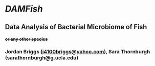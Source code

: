 # *DAMFish*

## **Data Analysis of Bacterial Microbiome of Fish**
#### ~~or any other species~~

### Jordan Briggs (j4100briggs@yahoo.com), Sara Thornburgh (sarathornburgh@g.ucla.edu)
